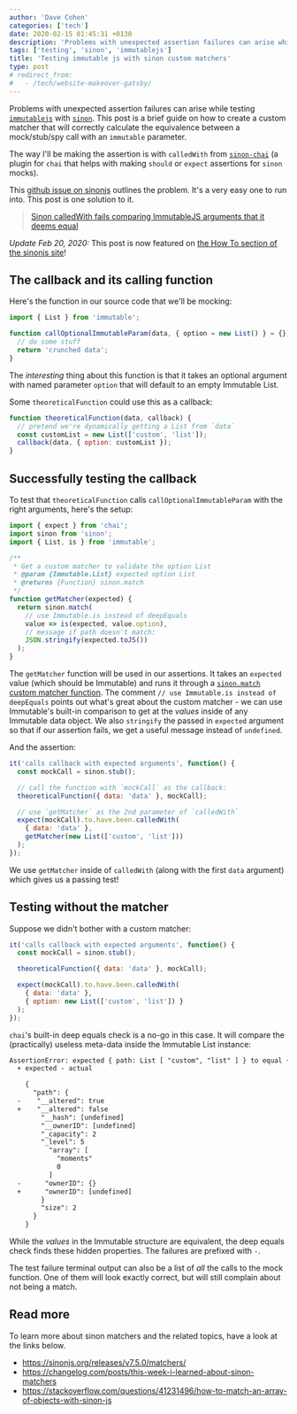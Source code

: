 ```yaml
---
author: 'Dave Cohen'
categories: ['tech']
date: 2020-02-15 01:45:31 +0130
description: 'Problems with unexpected assertion failures can arise while testing immutablejs with sinon. This post is a brief guide on how to create a custom matcher that will correctly calculate the equivalence between a mock/stub/spy call with an immutable parameter. The way I’ll be making the assertion is with calledWith from sinon-chai (a plugin for chai that helps with making should or expect assertions for sinon mocks). This github issue on sinonjs outlines the problem...'
tags: ['testing', 'sinon', 'immutablejs']
title: 'Testing immutable js with sinon custom matchers'
type: post
# redirect_from:
#   - /tech/website-makeover-gatsby/
---
```


Problems with unexpected assertion failures can arise while testing [`immutablejs`](https://immutable-js.github.io/immutable-js/) with [`sinon`](https://sinonjs.org). This post is a brief guide on how to create a custom matcher that will correctly calculate the equivalence between a mock/stub/spy call with an `immutable` parameter.

The way I'll be making the assertion is with `calledWith` from [`sinon-chai`](https://github.com/domenic/sinon-chai) (a plugin for `chai` that helps with making `should` or `expect` assertions for `sinon` mocks).

This [github issue on sinonjs](https://github.com/sinonjs/sinon/issues/2077) outlines the problem. It's a very easy one to run into. This post is one solution to it.

> [Sinon calledWith fails comparing ImmutableJS arguments that it deems equal](https://github.com/sinonjs/sinon/issues/2077)

_Update Feb 20, 2020:_ This post is now featured on [the How To section of the sinonjs site](https://sinonjs.org/how-to/)!

## The callback and its calling function

Here's the function in our source code that we'll be mocking:

```js
import { List } from 'immutable';

function callOptionalImmutableParam(data, { option = new List() } = {}) {
  // do some stuff
  return 'crunched data';
}
```

The _interesting_ thing about this function is that it takes an optional argument with named parameter `option` that will default to an empty Immutable List.

Some `theoreticalFunction` could use this as a callback:

```js
function theoreticalFunction(data, callback) {
  // pretend we're dynamically getting a List from `data`
  const customList = new List(['custom', 'list']);
  callback(data, { option: customList });
}
```

## Successfully testing the callback

To test that `theoreticalFunction` calls `callOptionalImmutableParam` with the right arguments, here's the setup:

```js
import { expect } from 'chai';
import sinon from 'sinon';
import { List, is } from 'immutable';

/**
 * Get a custom matcher to validate the option List
 * @param {Immutable.List} expected option List
 * @returns {Function} sinon.match
 */
function getMatcher(expected) {
  return sinon.match(
    // use Immutable.is instead of deepEquals
    value => is(expected, value.option),
    // message if path doesn't match:
    JSON.stringify(expected.toJS())
  );
}
```

The `getMatcher` function will be used in our assertions. It takes an `expected` value (which should be Immutable) and runs it through a [`sinon.match` custom matcher function](https://sinonjs.org/releases/v7.5.0/matchers/). The comment `// use Immutable.is instead of deepEquals` points out what's great about the custom matcher - we can use Immutable's built-in comparison to get at the _values_ inside of any Immutable data object. We also `stringify` the passed in `expected` argument so that if our assertion fails, we get a useful message instead of `undefined`.

And the assertion:

```js
it('calls callback with expected arguments', function() {
  const mockCall = sinon.stub();

  // call the function with `mockCall` as the callback:
  theoreticalFunction({ data: 'data' }, mockCall);

  // use `getMatcher` as the 2nd parameter of `calledWith`
  expect(mockCall).to.have.been.calledWith(
    { data: 'data' },
    getMatcher(new List(['custom', 'list']))
  );
});
```

We use `getMatcher` inside of `calledWith` (along with the first `data` argument) which gives us a passing test!

## Testing without the matcher

Suppose we didn't bother with a custom matcher:

```js
it('calls callback with expected arguments', function() {
  const mockCall = sinon.stub();

  theoreticalFunction({ data: 'data' }, mockCall);

  expect(mockCall).to.have.been.calledWith(
    { data: 'data' },
    { option: new List(['custom', 'list']) }
  );
});
```

`chai`'s built-in deep equals check is a no-go in this case. It will compare the (practically) useless meta-data inside the Immutable List instance:

```txt
AssertionError: expected { path: List [ "custom", "list" ] } to equal { path: List [ "custom", "list" ] }
  + expected - actual

    {
      "path": {
  -    "__altered": true
  +    "__altered": false
        "__hash": [undefined]
        "__ownerID": [undefined]
        "_capacity": 2
        "_level": 5
          "array": [
            "moments"
            0
          ]
  -      "ownerID": {}
  +      "ownerID": [undefined]
        }
        "size": 2
      }
    }
```

While the _values_ in the Immutable structure are equivalent, the deep equals check finds these hidden properties. The failures are prefixed with `-`.

The test failure terminal output can also be a list of _all_ the calls to the mock function. One of them will look exactly correct, but will still complain about not being a match.

## Read more

To learn more about sinon matchers and the related topics, have a look at the links below.

- <https://sinonjs.org/releases/v7.5.0/matchers/>
- <https://changelog.com/posts/this-week-i-learned-about-sinon-matchers>
- <https://stackoverflow.com/questions/41231496/how-to-match-an-array-of-objects-with-sinon-js>
